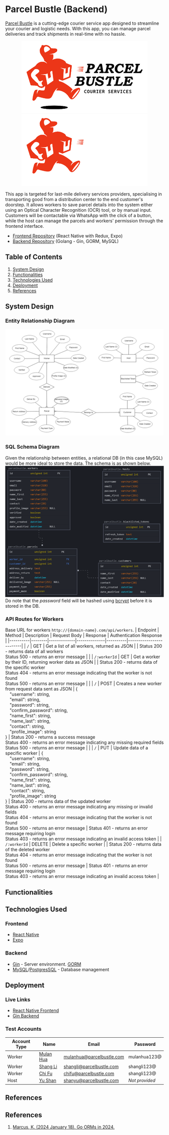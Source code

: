 # Parcel Bustle (Backend)
[Parcel Bustle](#) is a cutting-edge courier service app designed to streamline your courier and logistic needs. With this app, you can manage parcel deliveries and track shipments in real-time with no hassle.

<p align="center">
  <img src="assets/images/readme/logo.webp#gh-light-mode-only" width="400" margin="auto">
  <img src="assets/images/readme/logo-dark.webp#gh-dark-mode-only" width="400" margin="auto">
</p>

This app is targeted for last-mile delivery services providers, specialising in transporting good from a distribution center to the end customer's doorstep. It allows workers to save parcel details into the system either using an Optical Character Recognition (OCR) tool, or by manual input. Customers will be contactable via WhatsApp with the click of a button, while the host can manage the parcels and workers' permission through the frontend interface.

* [Frontend Repository](https://github.com/f-lsq/parcel-bustle) (React Native with Redux, Expo)
* [Backend Repository](https://github.com/f-lsq/parcel-bustle-backend) (Golang - Gin, GORM, MySQL)

## Table of Contents
1. [System Design](#system-design)
2. [Functionalities](#functionalities)
3. [Technologies Used](#technologies-used)
4. [Deployment](#deployment)
5. [References](#references)

## System Design
### Entity Relationship Diagram
![Entity Relationship Diagram](assets/images/readme/erd.png)
### SQL Schema Diagram
Given the relationship between entities, a relational DB (in this case MySQL) would be more ideal to store the data. The schema is as shown below.
![SQL Schema](assets/images/readme/schema.png)
Do note that the *password* field will be hashed using [bcrypt](https://en.wikipedia.org/wiki/Bcrypt) before it is stored in the DB. 

### API Routes for Workers
Base URL for workers `http://{domain-name}.com/api/workers`.
| Endpoint | Method | Description | Request Body | Response | Authentication Response |
|----------|--------|-------------|--------------|----------|-------------------------|
| `/` | GET | Get a list of all workers, returned as JSON |   | Status 200 - returns data of all workers <br>Status 500 - returns an error message |   |
| `/:workerId` | GET | Get a worker by their ID, returning worker data as JSON |   | Status 200 - returns data of the specific worker <br>Status 404 - returns an error message indicating that the worker is not found <br>Status 500 - returns an error message |   |
| `/` | POST | Creates a new worker from request data sent as JSON | { <br>&emsp;"username": string, <br>&emsp;"email": string, <br>&emsp;"password": string, <br>&emsp;"confirm_password": string, <br>&emsp;"name_first": string, <br>&emsp;"name_last": string, <br>&emsp;"contact": string, <br>&emsp;"profile_image": string <br> } | Status 200 - returns a success message <br>Status 400 - returns an error message indicating any missing required fields <br>Status 500 - returns an error message |   |
| `/` | PUT | Update data of a specific worker | { <br>&emsp;"username": string, <br>&emsp;"email": string, <br>&emsp;"password": string, <br>&emsp;"confirm_password": string, <br>&emsp;"name_first": string, <br>&emsp;"name_last": string, <br>&emsp;"contact": string, <br>&emsp;"profile_image": string <br> } | Status 200 - returns data of the updated worker <br>Status 400 - returns an error message indicating any missing or invalid fields <br>Status 404 - returns an error message indicating that the worker is not found <br>Status 500 - returns an error message | Status 401 - returns an error message requiring login <br>Status 403 - returns an error message indicating an invalid access token |
| `/:workerId` | DELETE | Delete a specific worker |  | Status 200 - returns data of the deleted worker <br>Status 404 - returns an error message indicating that the worker is not found <br>Status 500 - returns an error message | Status 401 - returns an error message requiring login <br>Status 403 - returns an error message indicating an invalid access token |


## Functionalities

## Technologies Used
### Frontend
* [React Native](https://reactnative.dev/)
* [Expo](https://expo.dev/)

### Backend
* [Gin](https://gin-gonic.com/docs/) - Server environment. [GORM](https://gorm.io/)
* [MySQL](https://www.mysql.com/)/[PostgresSQL](https://www.postgresql.org/) - Database management

## Deployment
### Live Links
* [React Native Frontend](#)
* [Gin Backend](#)

### Test Accounts
| Account Type | Name | Email | Password | 
|--------------|------|-------|----------|
| Worker       | [Mulan Hua](https://disney.fandom.com/wiki/Fa_Mulan) | mulanhua@parcelbustle.com    | mulanhua123@      |
| Worker       | [Shang Li](https://disney.fandom.com/wiki/Li_Shang)   | shangli@parcelbustle.com    | shangli123@      |
| Worker       | [Chi Fu](https://disney.fandom.com/wiki/Chi-Fu)   | chifu@parcelbustle.com    | shangli123@      |
| Host         | [Yu Shan](https://en.wikipedia.org/wiki/Li_Shang)      | shanyu@parcelbustle.com    | *Not provided* |

## References
## References
1. [Marcus, K. (2024 January 18). Go ORMs in 2024.](https://encore.dev/resources/go-orms)
